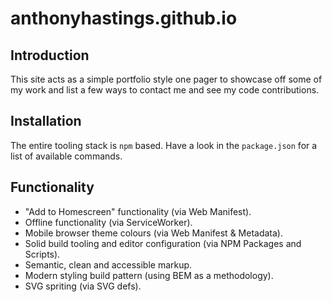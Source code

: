 # anthonyhastings.github.io

## Introduction
This site acts as a simple portfolio style one pager to showcase off some of
my work and list a few ways to contact me and see my code contributions.

## Installation
The entire tooling stack is `npm` based. Have a look in the `package.json` for
a list of available commands.

## Functionality
- "Add to Homescreen" functionality (via Web Manifest).
- Offline functionality (via ServiceWorker).
- Mobile browser theme colours (via Web Manifest & Metadata).
- Solid build tooling and editor configuration (via NPM Packages and Scripts).
- Semantic, clean and accessible markup.
- Modern styling build pattern (using BEM as a methodology).
- SVG spriting (via SVG defs).
